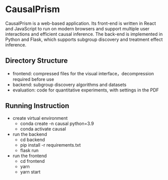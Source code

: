 # CausalPrism

CausalPrism is a web-based application. Its front-end is written in React and JavaScript to run on modern browsers and support multiple user interactions and efficient causal inference. The back-end is implemented in Python and Flask, which supports subgroup discovery and treatment effect inference.

## Directory Structure

- frontend: compressed files for the visual interface，decompression required before use
- backend: subgroup discovery algorithms and datasets
- evaluation: code for quantitative experiments, with settings in the PDF

## Running Instruction

- create virtual environment
  - conda create -n causal python=3.9
  - conda activate causal
- run the backend
  - cd backend
  - pip install -r requirements.txt
  - flask run
- run the frontend
  - cd frontend
  - yarn
  - yarn start
